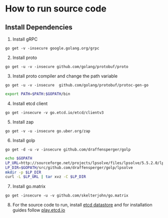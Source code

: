 # How to run source code
## Install Dependencies
1. Install gRPC
```golang
go get -v -insecure google.golang.org/grpc
```
2. Install proto
```golang
go get -u -v -insecure github.com/golang/protobuf/proto
```

3. Install proto compiler and change the path variable
```golang
go get -u -v -insecure  github.com/golang/protobuf/protoc-gen-go
```
```bash
export PATH=$PATH:$GOPATH/bin
```
4. Install etcd client
```golang
go get -insecure -v go.etcd.io/etcd/clientv3
```
5. Install zap
```golang
go get -v -u -insecure go.uber.org/zap
```
6. Install golp
```golang
go get -d -u -v -insecure github.com/draffensperger/golp
```

```bash
echo $GOPATH
LP_URL=http://sourceforge.net/projects/lpsolve/files/lpsolve/5.5.2.0/lp_solve_5.5.2.0_dev_ux64.tar.gz
LP_DIR=$GOPATH/src/github.com/draffensperger/golp/lpsolve
mkdir -p $LP_DIR
curl -L $LP_URL | tar xvz -C $LP_DIR
```

7. Install go.matrix
```golang
go get -insecure -u -v github.com/skelterjohn/go.matrix
```
8. For the source code to run, install [etcd datastore](https://github.com/etcd-io/etcd/releases) and for installation guides follow [play.etcd.io](http://play.etcd.io/install)

